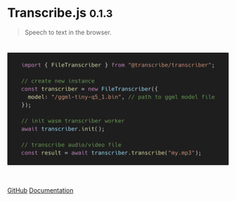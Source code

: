 # Transcribe.js <small>0.1.3</small>

> Speech to text in the browser.

<img src="_media/carbon.png" alt="screenshot of a JavaScript code snippet" width="1158" height="592" style="height:auto; width:36rem; margin: 1.5rem auto 2rem;" />

[GitHub](https://github.com/transcribejs/transcribe.js/)
[Documentation](#transcribejs)
